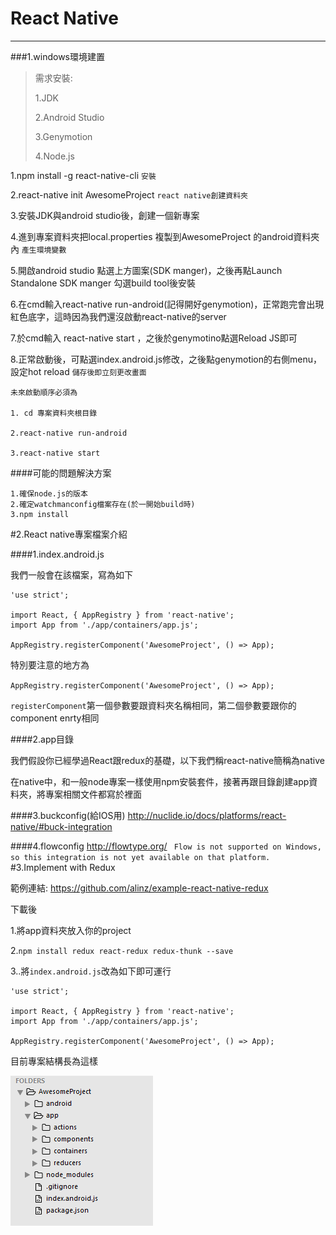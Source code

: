 # React Native
----

###1.windows環境建置
>需求安裝:
>
>1.JDK   
>
>2.Android Studio 
>
>3.Genymotion
>
>4.Node.js


1.npm install -g react-native-cli    `安裝`

2.react-native init  AwesomeProject   `react native創建資料夾`

3.安裝JDK與android studio後，創建一個新專案

4.進到專案資料夾把local.properties 複製到AwesomeProject 的android資料夾內   `產生環境變數`

5.開啟android studio 點選上方圖案(SDK manger)，之後再點Launch Standalone SDK manger
  勾選build tool後安裝

6.在cmd輸入react-native run-android(記得開好genymotion)，正常跑完會出現紅色底字，這時因為我們還沒啟動react-native的server

7.於cmd輸入 react-native start ，之後於genymotino點選Reload JS即可

8.正常啟動後，可點選index.android.js修改，之後點genymotion的右側menu，設定hot reload   `儲存後即立刻更改畫面`

```
未來啟動順序必須為

1. cd 專案資料夾根目錄

2.react-native run-android

3.react-native start
```

####可能的問題解決方案
```
1.確保node.js的版本
2.確定watchmanconfig檔案存在(於一開始build時)
3.npm install
```


#2.React native專案檔案介紹

####1.index.android.js

我們一般會在該檔案，寫為如下
```
'use strict';

import React, { AppRegistry } from 'react-native';
import App from './app/containers/app.js';

AppRegistry.registerComponent('AwesomeProject', () => App); 

```
特別要注意的地方為

`AppRegistry.registerComponent('AwesomeProject', () => App); `

`registerComponent`第一個參數要跟資料夾名稱相同，第二個參數要跟你的component enrty相同

####2.app目錄

我們假設你已經學過React跟redux的基礎，以下我們稱react-native簡稱為native

在native中，和一般node專案一樣使用npm安裝套件，接著再跟目錄創建app資料夾，將專案相關文件都寫於裡面

####3.buckconfig(給IOS用)
http://nuclide.io/docs/platforms/react-native/#buck-integration

####4.flowconfig
http://flowtype.org/
` Flow is not supported on Windows, so this integration is not yet available on that platform.`
#3.Implement with Redux

範例連結:
https://github.com/alinz/example-react-native-redux

下載後

1.將app資料夾放入你的project

2.`npm install redux react-redux redux-thunk --save`

3..將`index.android.js`改為如下即可運行
```
'use strict';

import React, { AppRegistry } from 'react-native';
import App from './app/containers/app.js';

AppRegistry.registerComponent('AwesomeProject', () => App);

```
目前專案結構長為這樣

![](021.png)



